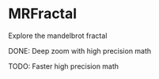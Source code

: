 # MRFractal
Explore the mandelbrot fractal

DONE: Deep zoom with high precision math

TODO:
Faster high precision math 
